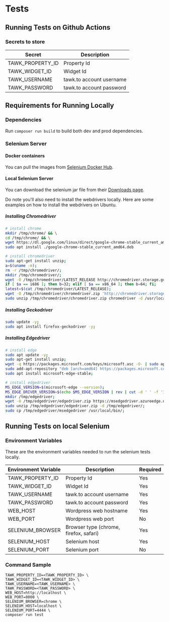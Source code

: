 # Tests

## Running Tests on Github Actions

### Secrets to store

| Secret | Description |
|---|---|
| TAWK_PROPERTY_ID | Property Id |
| TAWK_WIDGET_ID | Widget Id |
| TAWK_USERNAME | tawk.to account username |
| TAWK_PASSWORD | tawk.to account password |

## Requirements for Running Locally

### Dependencies

Run `composer run build` to build both dev and prod dependencies.

### Selenium Server

#### Docker containers

You can pull the images from [Selenium Docker Hub](https://hub.docker.com/u/selenium).

#### Local Selenium Server

You can download the selenium jar file from their [Downloads page](https://www.selenium.dev/downloads/).

Do note you'll also need to install the webdrivers locally. Here are some examples on how to install the webdrivers on Ubuntu.

##### Installing Chromedriver
```bash
# install chrome
mkdir /tmp/chrome/ && \
cd /tmp/chrome/ && \
wget https://dl.google.com/linux/direct/google-chrome-stable_current_amd64.deb && \
sudo apt install ./google-chrome-stable_current_amd64.deb

# install chromedriver
sudo apt-get install unzip;
a=$(uname -m);
rm -r /tmp/chromedriver/;
mkdir /tmp/chromedriver/;
wget -O /tmp/chromedriver/LATEST_RELEASE http://chromedriver.storage.googleapis.com/LATEST_RELEASE;
if [ $a == i686 ]; then b=32; elif [ $a == x86_64 ]; then b=64; fi;
latest=$(cat /tmp/chromedriver/LATEST_RELEASE);
wget -O /tmp/chromedriver/chromedriver.zip 'http://chromedriver.storage.googleapis.com/'$latest'/chromedriver_linux'$b'.zip';
sudo unzip /tmp/chromedriver/chromedriver.zip chromedriver -d /usr/local/bin/;
```

##### Installing Geckodriver
```bash
sudo update -y;
sudo apt install firefox-geckodriver -y;
```

##### Installing Edgedriver
```bash
# install edge
sudo apt update -y;
sudo apt-get install unzip;
wget -q https://packages.microsoft.com/keys/microsoft.asc -O- | sudo apt-key add -;
sudo add-apt-repository "deb [arch=amd64] https://packages.microsoft.com/repos/edge stable main";
sudo apt install microsoft-edge-stable;

# install edgedriver
MS_EDGE_VERSION=$(microsoft-edge --version);
MS_EDGE_DRIVER_VERSION=$(echo $MS_EDGE_VERSION | rev | cut -d ' ' -f '1' | rev);
mkdir /tmp/edgedriver;
wget -O /tmp/edgedriver/edgedriver.zip https://msedgedriver.azureedge.net/$MS_EDGE_DRIVER_VERSION/edgedriver_linux64.zip;
sudo unzip /tmp/edgedriver/edgedriver.zip -d /tmp/edgedriver/;
sudo cp /tmp/edgedriver/msedgedriver /usr/local/bin/;
```

## Running Tests on local Selenium

### Environment Variables

These are the environment variables needed to run the selenium tests locally.

| Environment Variable | Description | Required |
|---|---|---|
| TAWK_PROPERTY_ID | Property Id | Yes |
| TAWK_WIDGET_ID | Widget Id | Yes |
| TAWK_USERNAME | tawk.to account username | Yes |
| TAWK_PASSWORD | tawk.to account password | Yes |
| WEB_HOST | Wordpress web hostname | Yes |
| WEB_PORT | Wordpress web port | No |
| SELENIUM_BROWSER | Browser type (chrome, firefox, safari) | Yes |
| SELENIUM_HOST | Selenium host | Yes |
| SELENIUM_PORT | Selenium port | No |

### Command Sample
```
TAWK_PROPERTY_ID=<TAWK_PROPERTY_ID> \
TAWK_WIDGET_ID=<TAWK_WIDGET_ID> \
TAWK_USERNAME=<TAWK_USERNAME> \
TAWK_PASSWORD=<TAWK_PASSWORD> \
WEB_HOST=http://localhost \
WEB_PORT=8000 \
SELENIUM_BROWSER=chrome \
SELENIUM_HOST=localhost \
SELENIUM_PORT=4444 \
composer run test
```
